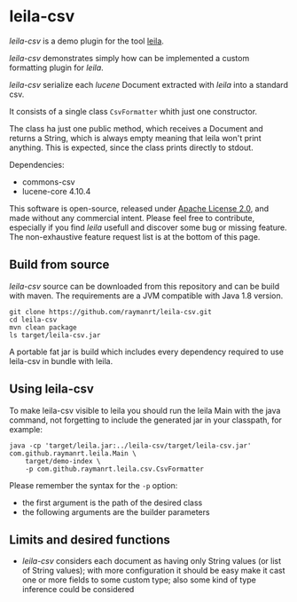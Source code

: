 leila-csv
==========

*leila-csv* is a demo plugin for the tool [leila](https://github.com/raymanrt/leila).

*leila-csv* demonstrates simply how can be implemented a custom formatting plugin for *leila*.

*leila-csv* serialize each *lucene* Document extracted with *leila* into a standard csv.

It consists of a single class `CsvFormatter` whith just one constructor.

The class ha just one public method, which receives a Document and returns a String, which is always empty
meaning that leila won't print anything. This is expected, since the class prints directly to stdout.

Dependencies:
* commons-csv
* lucene-core 4.10.4

This software is open-source, released under [Apache License 2.0](https://www.apache.org/licenses/LICENSE-2.0),
and made without any commercial intent. Please feel free to contribute, especially if you find *leila* usefull and
discover some bug or missing feature.
The non-exhaustive feature request list is at the bottom of this page.

Build from source
-----------------

*leila-csv* source can be downloaded from this repository and can be build with maven. The requirements are a JVM compatible
with Java 1.8 version.

```
git clone https://github.com/raymanrt/leila-csv.git
cd leila-csv
mvn clean package
ls target/leila-csv.jar
```

A portable fat jar is build which includes every dependency required to use leila-csv in bundle with leila.

Using leila-csv
----------------

To make leila-csv visible to leila you should run the leila Main with the java command, not forgetting to include the
generated jar in your classpath, for example:
```
java -cp 'target/leila.jar:../leila-csv/target/leila-csv.jar' com.github.raymanrt.leila.Main \
    target/demo-index \
    -p com.github.raymanrt.leila.csv.CsvFormatter
```

Please remember the syntax for the `-p` option:
* the first argument is the path of the desired class
* the following arguments are the builder parameters

Limits and desired functions
----------------------------

* *leila-csv* considers each document as having only String values (or list of String values);
with more configuration it should be easy make it cast one or more fields to some custom type;
also some kind of type inference could be considered